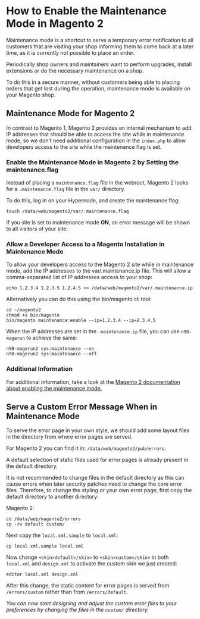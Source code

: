 <!-- source: https://support.hypernode.com/en/ecommerce/magento-2/how-to-enable-the-maintenance-mode-in-magento-2/ -->

# How to Enable the Maintenance Mode in Magento 2

Maintenance mode is a shortcut to serve a temporary error notification to all customers that are visiting your shop informing them to come back at a later time, as it is currently not possible to place an order.

Periodically shop owners and maintainers want to perform upgrades, install extensions or do the necessary maintenance on a shop.

To do this in a secure manner, without customers being able to placing orders that get lost during the operation, maintenance mode is available on your Magento shop.

## Maintenance Mode for Magento 2

In contrast to Magento 1, Magento 2 provides an internal mechanism to add IP addresses that should be able to access the site while in maintenance mode, so we don’t need additional configuration in the `index.php` to allow developers access to the site while the maintenance flag is set.

### Enable the Maintenance Mode in Magento 2 by Setting the maintenance.flag

Instead of placing a `maintenance.flag` file in the webroot, Magento 2 looks for a `.maintenance.flag` file in the `var/` directory.

To do this, log in on your Hypernode, and create the maintenance flag:

```nginx
touch /data/web/magento2/var/.maintenance.flag
```

If you site is set to maintenance mode **ON**, an error message will be shown to all visitors of your site:

### Allow a Developer Access to a Magento Installation in Maintenance Mode

To allow your developers access to the Magento 2 site while in maintenance mode, add the IP addresses to the var/.maintenance.ip file. This will allow a comma-separated list of IP addresses access to your shop:

```nginx
echo 1.2.3.4 1.2.3.5 1.2.4.5 >> /data/web/magento2/var/.maintenance.ip
```

Alternatively you can do this using the bin/magento cli tool:

```nginx
cd ~/magento2
chmod +x bin/magento
bin/magento maintenance:enable --ip=1.2.3.4 --ip=2.3.4.5
```

When the IP addresses are set in the `.maintenance.ip` file, you can use `n98-magerun` to achieve the same:

```nginx
n98-magerun2 sys:maintenance --on
n98-magerun2 sys:maintenance --off
```

### Additional Information

For additional information, take a look at the [Magento 2 documentation about enabling the maintenance mode.](https://devdocs.magento.com/guides/v2.3/install-gde/install/cli/install-cli-subcommands-maint.html)

## Serve a Custom Error Message When in Maintenance Mode

To serve the error page in your own style, we should add some layout files in the directory from where error pages are served.

For Magento 2 you can find it in: `/data/web/magento2/pub/errors`.

A default selection of static files used for error pages is already present in the default directory.

It is not recommended to change files in the default directory as this can cause errors when later security patches need to change the core error files. Therefore, to change the styling or your own error page, first copy the default directory to another directory:

Magento 2:

```nginx
cd /data/web/magento2/errors
cp -rv default custom/
```

Next copy the `local.xml.sample` to `local.xml`:

```nginx
cp local.xml.sample local.xml
```

Now change `<skin>default</skin>` to `<skin>custom</skin>` in both `local.xml` and `design.xml` to activate the custom skin we just created:

```nginx
editor local.xml design.xml
```

After this change, the static content for error pages is served from `/errors/custom` rather than from `/errors/default`.

*You can now start designing and adjust the custom error files to your preferences by changing the files in the `custom/` directory.*
